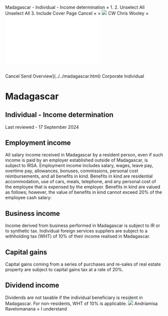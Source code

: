 Madagascar - Individual - Income determination
×
1.
2.
Unselect All
Unselect All
3.
Include Cover Page
Cancel
×
×
![](../../-/media/world-wide-tax-summaries/attachments/global---chris-wooley.ashx%3Frev=ac5e5f3223b34096b1afc2a6009c7320&revision=ac5e5f32-23b3-4096-b1af-c2a6009c7320&hash=859B7ADC84DC2CBEC9760E9E6EE7DE6D0A8BFCDF)
CW
Chris Wooley
×
![](income-determination.html)
######
Cancel
Send
Overview](../../madagascar.html)
Corporate
Individual
# Madagascar
## Individual - Income determination
Last reviewed - 17 September 2024
## Employment income
All salary income received in Madagascar by a resident person, even if such income is paid by an employer established outside of Madagascar, is subject to IRSA.
Employment income includes salary, wages, leave pay, overtime pay, allowances, bonuses, commissions, personal cost reimbursements, and all benefits in kind.
Benefits in kind are residential accommodation, use of cars, meals, telephone, and any personal cost of the employee that is expensed by the employer. Benefits in kind are valued as follows; however, the value of benefits in kind cannot exceed 20% of the employee cash salary:
## Business income
Income derived from business performed in Madagascar is subject to IR or to synthetic tax.
Individual foreign services suppliers are subject to a withholding tax (WHT) of 10% of their income realised in Madagascar.
## Capital gains
Capital gains coming from a series of purchases and re-sales of real estate property are subject to capital gains tax at a rate of 20%.
## Dividend income
Dividends are not taxable if the individual beneficiary is resident in Madagascar. For non-residents, WHT of 10% is applicable.
![](../../-/media/world-wide-tax-summaries/attachments/madagascar---andriamisa-ravelomanana.ashx%3Frev=22c5f70e2e6848d6a7278a723f553d83&revision=22c5f70e-2e68-48d6-a727-8a723f553d83&hash=6A92A76262C9B10C1B6A9A27799308FB91827958)
Andriamisa Ravelomanana
×
I understand
